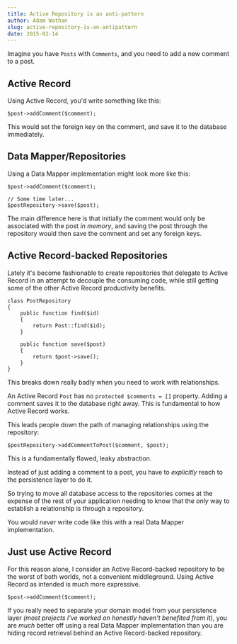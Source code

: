 ```yaml
---
title: Active Repository is an anti-pattern
author: Adam Wathan
slug: active-repository-is-an-antipattern
date: 2015-02-14
---
```


Imagine you have `Posts` with `Comments`, and you need to add a new comment to a post.

## Active Record

Using Active Record, you'd write something like this:

~~~language-php
$post->addComment($comment);
~~~

This would set the foreign key on the comment, and save it to the database immediately.

## Data Mapper/Repositories

Using a Data Mapper implementation might look more like this:

~~~language-php
$post->addComment($comment);

// Some time later...
$postRepository->save($post);
~~~

The main difference here is that initially the comment would only be associated with the post *in memory*,
and saving the post through the repository would then save the comment and set any foreign keys.

## Active Record-backed Repositories

Lately it's become fashionable to create repositories that delegate to Active Record in an attempt to decouple the consuming code, while still getting some of the other Active Record productivity benefits.

~~~language-php
class PostRepository
{
    public function find($id)
    {
        return Post::find($id);
    }
    
    public function save($post)
    {
        return $post->save();
    }
}
~~~

This breaks down really badly when you need to work with relationships.

An Active Record `Post` has no `protected $comments = []` property.
Adding a comment saves it to the database right away. This is fundamental to how Active Record works.

This leads people down the path of managing relationships using the repository:

~~~language-php
$postRepository->addCommentToPost($comment, $post);
~~~

This is a fundamentally flawed, leaky abstraction.

Instead of just adding a comment to a post, you have to *explicitly* reach to the persistence layer to do it.

So trying to move all database access to the repositories comes at the expense of the rest of your application needing to know that the *only* way to establish a relationship is through a repository.

You would *never* write code like this with a real Data Mapper implementation.

## Just use Active Record

For this reason alone, I consider an Active Record-backed repository to be the worst of both worlds, not a convenient middleground. Using Active Record as intended is much more expressive.

~~~language-php
$post->addComment($comment);
~~~

If you really need to separate your domain model from your persistence layer *(most projects I've worked on honestly haven't benefited from it)*,
you are *much* better off using a real Data Mapper implementation than you are hiding record retrieval behind an Active Record-backed repository.

